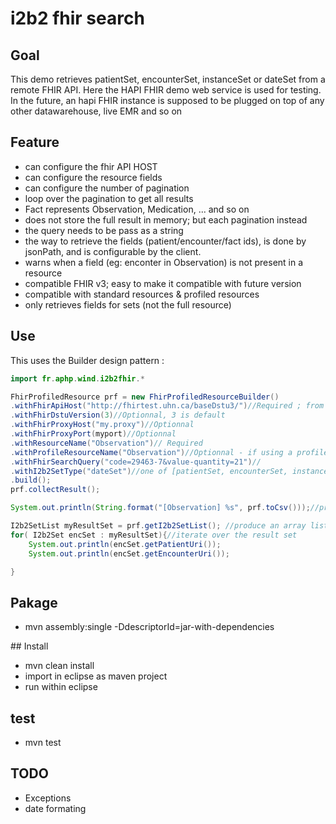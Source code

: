 # i2b2 fhir search

## Goal

This demo retrieves patientSet, encounterSet, instanceSet or dateSet from a remote FHIR API. Here the HAPI FHIR demo web service is used for testing. In the future, an hapi FHIR instance is supposed to be plugged on top of any other datawarehouse, live EMR and so on

## Feature

- can configure the fhir API HOST
- can configure the resource fields
- can configure the number of pagination
- loop over the pagination to get all results
- Fact represents Observation, Medication, ... and so on
- does not store the full result in memory; but each pagination instead
- the query needs to be pass as a string
- the way to retrieve the fields (patient/encounter/fact ids), is done by jsonPath, and is configurable by the client.
- warns when a field (eg: enconter in Observation) is not present in a resource
- compatible FHIR v3; easy to make it compatible with future version
- compatible with standard resources & profiled resources
- only retrieves fields for sets (not the full resource)

## Use

This uses the Builder design pattern :

```java
import fr.aphp.wind.i2b2fhir.*

FhirProfiledResource prf = new FhirProfiledResourceBuilder()
.withFhirApiHost("http://fhirtest.uhn.ca/baseDstu3/")//Required ; from i2b2 hive configuration?
.withFhirDstuVersion(3)//Optionnal, 3 is default
.withFhirProxyHost("my.proxy")//Optionnal
.withFhirProxyPort(myport)//Optionnal
.withResourceName("Observation")// Required
.withProfileResourceName("Observation")//Optionnal - if using a profiled resource
.withFhirSearchQuery("code=29463-7&value-quantity=21")//
.withI2b2SetType("dateSet")//one of [patientSet, encounterSet, instanceSet, dateSet]
.build();
prf.collectResult();

System.out.println(String.format("[Observation] %s", prf.toCsv()));//produce a csv to be loaded into i2b2 temporary table on the fly

I2b2SetList myResultSet = prf.getI2b2SetList(); //produce an array list
for( I2b2Set encSet : myResultSet){//iterate over the result set
	System.out.println(encSet.getPatientUri());
	System.out.println(encSet.getEncounterUri());

}
```

## Pakage

- mvn assembly:single -DdescriptorId=jar-with-dependencies

## Install

- mvn clean install
- import in eclipse as maven project
- run within eclipse

## test

- mvn test


## TODO

- Exceptions
- date formating
